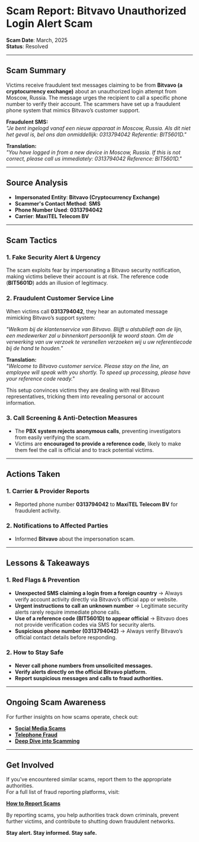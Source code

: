 # Scam Report: Bitvavo Unauthorized Login Alert Scam

**Scam Date**: March, 2025  
**Status**: Resolved  

---

## Scam Summary

Victims receive fraudulent text messages claiming to be from **Bitvavo (a cryptocurrency exchange)** about an unauthorized login attempt from Moscow, Russia. The message urges the recipient to call a specific phone number to verify their account. The scammers have set up a fraudulent phone system that mimics Bitvavo’s customer support.

**Fraudulent SMS:**  
*"Je bent ingelogd vanaf een nieuw apparaat in Moscow, Russia. Als dit niet het geval is, bel ons dan onmiddellijk: 0313794042 Referentie: BIT5601D."*  

**Translation:**  
*"You have logged in from a new device in Moscow, Russia. If this is not correct, please call us immediately: 0313794042 Reference: BIT5601D."*  

---

## Source Analysis

- **Impersonated Entity**: **Bitvavo (Cryptocurrency Exchange)**  
- **Scammer's Contact Method**: **SMS**  
- **Phone Number Used**: **0313794042**  
- **Carrier**: **MaxiTEL Telecom BV**  

---

## Scam Tactics

### 1. Fake Security Alert & Urgency  
The scam exploits fear by impersonating a Bitvavo security notification, making victims believe their account is at risk. The reference code (**BIT5601D**) adds an illusion of legitimacy.

### 2. Fraudulent Customer Service Line  
When victims call **0313794042**, they hear an automated message mimicking Bitvavo’s support system:

*"Welkom bij de klantenservice van Bitvavo. Blijft u alstublieft aan de lijn, een medewerker zal u binnenkort persoonlijk te woord staan. Om de verwerking van uw verzoek te versnellen verzoeken wij u uw referentiecode bij de hand te houden."*  

**Translation:**  
*"Welcome to Bitvavo customer service. Please stay on the line, an employee will speak with you shortly. To speed up processing, please have your reference code ready."*  

This setup convinces victims they are dealing with real Bitvavo representatives, tricking them into revealing personal or account information.

### 3. Call Screening & Anti-Detection Measures  
- The **PBX system rejects anonymous calls**, preventing investigators from easily verifying the scam.  
- Victims are **encouraged to provide a reference code**, likely to make them feel the call is official and to track potential victims.  

---

## Actions Taken  

### 1. Carrier & Provider Reports  
- Reported phone number **0313794042** to **MaxiTEL Telecom BV** for fraudulent activity.  

### 2. Notifications to Affected Parties  
- Informed **Bitvavo** about the impersonation scam.  

---

## Lessons & Takeaways  

### 1. Red Flags & Prevention  
- **Unexpected SMS claiming a login from a foreign country** → Always verify account activity directly via Bitvavo’s official app or website.  
- **Urgent instructions to call an unknown number** → Legitimate security alerts rarely require immediate phone calls.  
- **Use of a reference code (BIT5601D) to appear official** → Bitvavo does not provide verification codes via SMS for security alerts.  
- **Suspicious phone number (0313794042)** → Always verify Bitvavo’s official contact details before responding.  

### 2. How to Stay Safe  
- **Never call phone numbers from unsolicited messages.**  
- **Verify alerts directly on the official Bitvavo platform.**  
- **Report suspicious messages and calls to fraud authorities.**  

---

## Ongoing Scam Awareness  

For further insights on how scams operate, check out:  
- [**Social Media Scams**](../General/SocialMediaScam.md)  
- [**Telephone Fraud**](../General/Telefonische_fraude.md)  
- [**Deep Dive into Scamming**](../General/Dive_into_scamming.md)  

---

## Get Involved  

If you've encountered similar scams, report them to the appropriate authorities.  
For a full list of fraud reporting platforms, visit:  

[**How to Report Scams**](../General/GetInvolved.md)  

By reporting scams, you help authorities track down criminals, prevent further victims, and contribute to shutting down fraudulent networks.  

**Stay alert. Stay informed. Stay safe.**  
